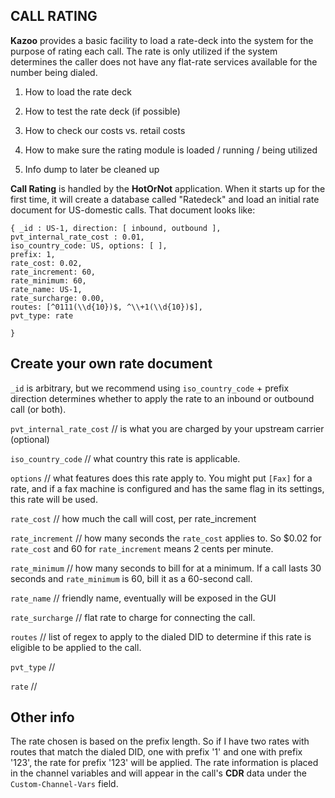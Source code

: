 ## CALL RATING



**Kazoo** provides a basic facility to load a rate-deck into the system for the purpose of rating each call. The rate is only utilized if 
the system determines the caller does not have any flat-rate services available for the number being dialed.

1. How to load the rate deck

2. How to test the rate deck (if possible)

3. How to check our costs vs. retail costs

4. How to make sure the rating module is loaded / running / being utilized

5. Info dump to later be cleaned up


**Call Rating** is handled by the **HotOrNot** application. When it starts up for the first time, it will create a database called "Ratedeck" and load an initial rate document for US-domestic calls. That document looks like:

```
{ _id : US-1, direction: [ inbound, outbound ], 
pvt_internal_rate_cost : 0.01,   
iso_country_code: US, options: [ ],   
prefix: 1,   
rate_cost: 0.02,   
rate_increment: 60,   
rate_minimum: 60,   
rate_name: US-1,  
rate_surcharge: 0.00,  
routes: [^0111(\\d{10})$, ^\\+1(\\d{10})$],   
pvt_type: rate

}
```

## Create your own rate document

`_id` is arbitrary, but we recommend using `iso_country_code` + prefix direction determines whether to apply the rate to an inbound or 
outbound call (or both).

`pvt_internal_rate_cost` // is what you are charged by your upstream carrier (optional)

`iso_country_code` // what country this rate is applicable.

`options` // what features does this rate apply to. You might put `[Fax]` for a rate, and if a fax machine is configured and has the same 
flag in its settings, this rate will be used.

`rate_cost` // how much the call will cost, per rate_increment

`rate_increment` // how many seconds the `rate_cost` applies to. So $0.02 for `rate_cost` and 60 for `rate_increment` means 2 cents per minute.

`rate_minimum` // how many seconds to bill for at a minimum. If a call lasts 30 seconds and `rate_minimum` is 60, bill it as a 60-second 
call.

`rate_name` // friendly name, eventually will be exposed in the GUI

`rate_surcharge` // flat rate to charge for connecting the call.

`routes` // list of regex to apply to the dialed DID to determine if this rate is eligible to be applied to the call.

`pvt_type` //
 
`rate` //


## Other info

The rate chosen is based on the prefix length. So if I have two rates with routes that match the dialed DID, one with prefix '1' and one with prefix '123', the rate for prefix '123' will be applied. The rate information is placed in the channel variables and will appear in the call's **CDR** data under the `Custom-Channel-Vars` field.
